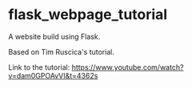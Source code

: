 # flask_webpage_tutorial
A website build using Flask.

Based on Tim Ruscica's tutorial.

Link to the tutorial: https://www.youtube.com/watch?v=dam0GPOAvVI&t=4362s
